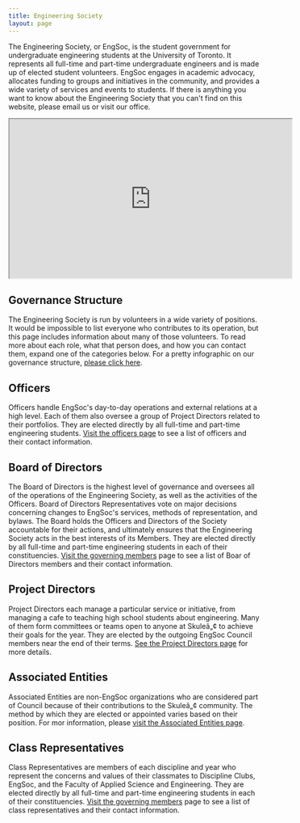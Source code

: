 ```yaml
---
title: Engineering Society
layout: page
---
```


The Engineering Society, or EngSoc, is the student government for undergraduate engineering students at the University of Toronto. It represents all full-time and part-time undergraduate engineers and is made up of elected student volunteers. EngSoc engages in academic advocacy, allocates funding to groups and initiatives in the community, and provides a wide variety of services and events to students. If there is anything you want to know about the Engineering Society that you can't find on this website, please email us or visit our office.

<iframe src="https://www.youtube.com/embed/l82hadNbu4c" width="560" height="315" allowfullscreen="allowfullscreen"></iframe>

## Governance Structure
            
The Engineering Society is run by volunteers in a wide variety of positions. It would be impossible to list everyone who contributes to its operation, but this page includes information about many of those volunteers. To read more about each role, what that person does, and how you can contact them, expand one of the categories below. For a pretty infographic on our governance structure, [please click here](https://drive.google.com/file/d/1iDCFWZjzb2UAa5M2N31oe2J0RpOQ9c2J/).

## Officers
            
Officers handle EngSoc's day-to-day operations and external relations at a high level. Each of them also oversee a group of Project Directors related to their portfolios. They are elected directly by all full-time and part-time engineering students. [Visit the officers page](/about/officers/) to see a list of officers and their contact information.

## Board of Directors
            
The Board of Directors is the highest level of governance and oversees all of the operations of the Engineering Society, as well as the activities of the Officers. Board of Directors Representatives vote on major decisions concerning changes to EngSoc's services, methods of representation, and bylaws. The Board holds the Officers and Directors of the Society accountable for their actions, and ultimately ensures that the Engineering Society acts in the best interests of its Members. They are elected directly by all full-time and part-time engineering students in each of their constituencies. [Visit the governing members](/about/governing_members/) page to see a list of Boar of Directors members and their contact information.

## Project Directors
            
Project Directors each manage a particular service or initiative, from managing a cafe to teaching high school students about engineering. Many of them form committees or teams open to anyone at Skuleâ„¢ to achieve their goals for the year. They are elected by the outgoing EngSoc Council members near the end of their terms. [See the Project Directors page](/get_involved/directorships/) for more details.

## Associated Entities
            
Associated Entities are non-EngSoc organizations who are considered part of Council because of their contributions to the Skuleâ„¢ community. The method by which they are elected or appointed varies based on their position. For mor information, please [visit the Associated Entities page](/get_involved/associated/).

## Class Representatives
            
Class Representatives are members of each discipline and year who represent the concerns and values of their classmates to Discipline Clubs, EngSoc, and the Faculty of Applied Science and Engineering. They are elected directly by all full-time and part-time engineering students in each of their constituencies. [Visit the governing members](/about/governing_members/) page to see a list of class representatives and their contact information.